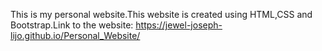This is my personal website.This website is created using HTML,CSS and Bootstrap.Link to the website: https://jewel-joseph-lijo.github.io/Personal_Website/
